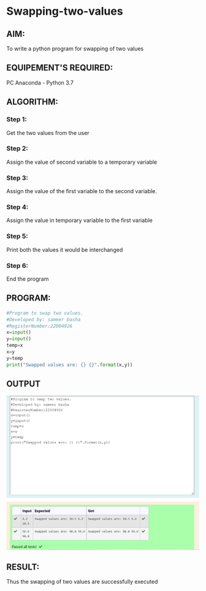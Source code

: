 # Swapping-two-values
## AIM:
To write a python program for swapping of two values
## EQUIPEMENT'S REQUIRED: 
PC
Anaconda - Python 3.7
## ALGORITHM: 
### Step 1:
Get the two values from the user
### Step 2: 
Assign the value of second variable to a temporary variable 
### Step 3: 
Assign the value of the first variable to the second variable.
### Step 4:  
Assign the value in temporary variable to the first variable
### Step 5: 
Print both the values it would be interchanged
### Step 6: 
End the program
## PROGRAM:
```python
#Program to swap two values.
#Developed by: sameer basha
#RegisterNumber:22004926
x=input()
y=input()
temp=x
x=y
y=temp
print("Swapped values are: {} {}".format(x,y))
```
## OUTPUT
![MODEL](/swapping_output.png)
## RESULT:
Thus the swapping of two values are successfully executed